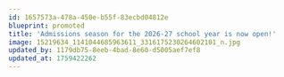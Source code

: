 ```yaml
---
id: 1657573a-478a-450e-b55f-83ecbd04812e
blueprint: promoted
title: 'Admissions season for the 2026-27 school year is now open!'
image: 15219634_1141044685963611_3316175230264602101_n.jpg
updated_by: 1179db75-8eeb-4bad-8e60-d5005aef7ef8
updated_at: 1759422262
---
```

